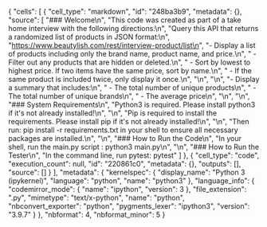 {
 "cells": [
  {
   "cell_type": "markdown",
   "id": "248ba3b9",
   "metadata": {},
   "source": [
    "### Welcome\n",
    "This code was created as part of a take home interview with the following directions:\n",
    "Query this API that returns a randomized list of products in JSON format:\n",
    "https://www.beautylish.com/rest/interview-product/list\n",
    "- Display a list of products including only the brand name, product name, and price.\n",
    "    - Filter out any products that are hidden or deleted.\n",
    "    - Sort by lowest to highest price. If two items have the same price, sort by name.\n",
    "    - If the same product is included twice, only display it once.\n",
    "\n",
    "\n",
    "-  Display a summary that includes:\n",
    "    - The total number of unique products\n",
    "    - The total number of unique brands\n",
    "    - The average price\n",
    "\n",
    "\n",
    "### System Requirements\n",
    "Python3 is required. Please install python3 if it's not already installed!\n",
    "\n",
    "Pip is required to install the requirements. Please install pip if it's not already installed!\n",
    "\n",
    "Then run: pip install -r requirements.txt in your shell to ensure all necessary packages are installed.\n",
    "\n",
    "### How to Run the Code\n",
    "In your shell, run the main.py script : python3 main.py\n",
    "\n",
    "### How to Run the Tester\n",
    "In the command line, run pytest: pytest"
   ]
  },
  {
   "cell_type": "code",
   "execution_count": null,
   "id": "220861c0",
   "metadata": {},
   "outputs": [],
   "source": []
  }
 ],
 "metadata": {
  "kernelspec": {
   "display_name": "Python 3 (ipykernel)",
   "language": "python",
   "name": "python3"
  },
  "language_info": {
   "codemirror_mode": {
    "name": "ipython",
    "version": 3
   },
   "file_extension": ".py",
   "mimetype": "text/x-python",
   "name": "python",
   "nbconvert_exporter": "python",
   "pygments_lexer": "ipython3",
   "version": "3.9.7"
  }
 },
 "nbformat": 4,
 "nbformat_minor": 5
}
